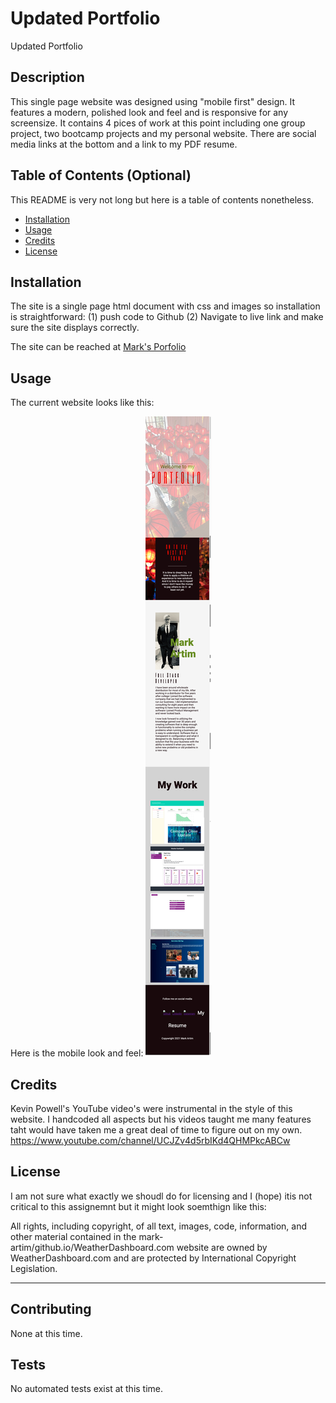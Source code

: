 # Updated Portfolio
Updated Portfolio

## Description 

This single page website was designed using "mobile first" design. It features a modern, polished look and feel and is responsive for any screensize. It contains 4 pices of work at this point including one group project, two bootcamp projects and my personal website. There are social media links at the bottom and a link to my PDF resume.  

## Table of Contents (Optional)

This README is very not long but here is a table of contents nonetheless.

* [Installation](#installation)
* [Usage](#usage)
* [Credits](#credits)
* [License](#license)


## Installation

The site is a single page html document with css and images so installation is straightforward: (1) push code to Github (2) Navigate to live link and make sure the site displays correctly.

The site can be reached at [Mark's Porfolio](https://mark-artim.github.io/portfolio2/) 

## Usage 

The current website looks like this:

Here is the mobile look and feel:
![Live Site Screenshot](/assets/images/ScreenshotMobile.jpg)


## Credits

Kevin Powell's YouTube video's were instrumental in the style of this website. I handcoded all aspects but his videos taught me many features taht would have taken me a great deal of time to figure out on my own.
https://www.youtube.com/channel/UCJZv4d5rbIKd4QHMPkcABCw

## License

I am not sure what exactly we shoudl do for licensing and I (hope) itis not critical to this assignemnt but it might look soemthign like this:

All rights, including copyright, of all text, images, code, information, and other material contained in the mark-artim/github.io/WeatherDashboard.com website are owned by WeatherDashboard.com and are protected by International Copyright Legislation.

---

## Contributing

None at this time.

## Tests

No automated tests exist at this time.
